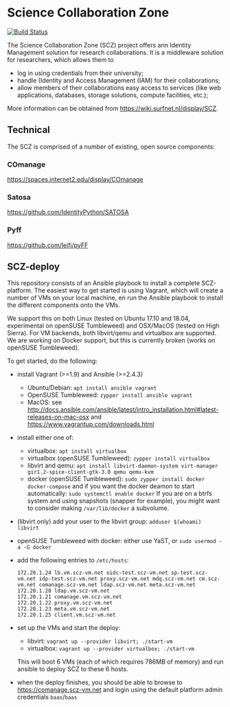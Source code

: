 # Science Collaboration Zone
[![Build Status](https://travis-ci.org/SURFscz/SCZ-deploy.svg?branch=travis-docker)](https://travis-ci.org/SURFscz/SCZ-deploy)


The Science Collaboration Zone (SCZ) project offers ann Identity Management solution
for research collaborations.  It is a middleware solution for
researchers, which allows them to

- log in using credentials from their university;
- handle (Identity and Access Management (IAM) for their collaborations;
- allow members of their collaborations easy access to services (like web
  applications, databases, storage solutions, compute facilities, etc.);

More information can be obtained from <https://wiki.surfnet.nl/display/SCZ>.

## Technical

The SCZ is comprised of a number of existing, open source components:

### COmanage
<https://spaces.internet2.edu/display/COmanage>

### Satosa
<https://github.com/IdentityPython/SATOSA>

### Pyff
<https://github.com/leifj/pyFF>


## SCZ-deploy
This repository consists of an Ansible playbook to install a complete
SCZ-platform.  The easiest way to get started is using Vagrant, which will
create a number of VMs on your local machine, en run the Ansible playbook to
install the different components onto the VMs.

We support this on both Linux (tested on Ubuntu 17.10 and 18.04, experimental on
openSUSE Tumbleweed) and OSX/MacOS (tested on High Sierra).  For VM backends,
both libvirt/qemu and virtualbox are supported.  We are working on Docker
support, but this is currently broken (works on openSUSE Tumbleweed).

To get started, do the following:

- install Vagrant (>=1.9) and Ansible (>=2.4.3)
    - Ubuntu/Debian: `apt install ansible vagrant`
    - OpenSUSE Tumbleweed: `zypper install ansible vagrant`
    - MacOS: see
      <http://docs.ansible.com/ansible/latest/intro_installation.html#latest-releases-on-mac-osx>
      and <https://www.vagrantup.com/downloads.html>
- install either one of:
    - virtualbox: `apt install virtualbox`
    - virtualbox (openSUSE Tumbleweed): `zypper install virtualbox`
    - libvirt and qemu: `apt install libvirt-daemon-system virt-manager
     gir1.2-spice-client-gtk-3.0 qemu qemu-kvm`
    - docker (openSUSE Tumbleweed): `sudo zypper install docker docker-compose` and
      if you want the docker deamon to start automatically: `sudo systemctl enable docker`
      If you are on a btrfs system and using snapshots (snapper for example),
      you might want to consider making `/var/lib/docker` a subvolume.
- (libvirt only) add your user to the libvirt group: `adduser $(whoami) libvirt`
- openSUSE Tumbleweed with docker: either use YaST, or `sudo usermod -a -G docker`
- add the following entries to `/etc/hosts`:
    ```
    172.20.1.24 lb.vm.scz-vm.net oidc-test.scz-vm.net sp-test.scz-vm.net idp-test.scz-vm.net proxy.scz-vm.net mdq.scz-vm.net cm.scz-vm.net comanage.scz-vm.net ldap.scz-vm.net meta.scz-vm.net
    172.20.1.20 ldap.vm.scz-vm.net
    172.20.1.21 comanage.vm.scz-vm.net
    172.20.1.22 proxy.vm.scz-vm.net
    172.20.1.23 meta.vm.scz-vm.net
    172.20.1.25 client.vm.scz-vm.net
    ```
- set up the VMs and start the deploy:
    - libvirt: `vagrant up --provider libvirt; ./start-vm` 
    - virtualbox: `vagrant up --provider virtualbox; ./start-vm`

    This will boot 6 VMs (each of which requires 786MB of memory) and run ansible to deploy SCZ to these 6 hosts.

- when the deploy finishes, you should be able to browse to
  <https://comanage.scz-vm.net> and login using the default platform admin
  credentials `baas`/`baas`
